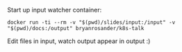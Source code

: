 Start up input watcher container:

```
docker run -ti --rm -v "$(pwd)/slides/input:/input" -v "$(pwd)/docs:/output" bryanrosander/k8s-talk
```

Edit files in input, watch output appear in output :)
